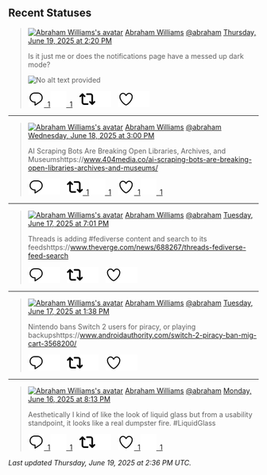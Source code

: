 ## Recent Statuses

> <a href="https://indieweb.social/@abraham"><img alt="Abraham Williams's avatar" src="https://cdn.masto.host/indiewebsocial/accounts/avatars/109/292/540/382/343/163/original/d00f2e03ce9c85b1.jpg" height="24" width="24" ></a> [Abraham Williams](https://indieweb.social/@abraham) [@abraham](https://indieweb.social/@abraham) [Thursday, June 19, 2025 at 2:20 PM](https://indieweb.social/@abraham/114710469267626813)
>
> Is it just me or does the notifications page have a messed up dark mode?
>
> ![No alt text provided](https://cdn.masto.host/indiewebsocial/media_attachments/files/114/710/463/813/180/842/original/a081755147f78368.png)
>
> [![Reply](./images/reply_light.svg#gh-light-mode-only "Reply")&ensp;1](https://indieweb.social/@abraham/114710469267626813#gh-light-mode-only)[![Reply](./images/reply.svg#gh-dark-mode-only "Reply")&ensp;1](https://indieweb.social/@abraham/114710469267626813#gh-dark-mode-only)&emsp;[![Boost](./images/retweet_light.svg#gh-light-mode-only "Boost")](https://indieweb.social/@abraham/114710469267626813#gh-light-mode-only)[![Boost](./images/retweet.svg#gh-dark-mode-only "Boost")](https://indieweb.social/@abraham/114710469267626813#gh-dark-mode-only)&emsp;[![Favorite](./images/like_light.svg#gh-light-mode-only "Favorite")](https://indieweb.social/@abraham/114710469267626813#gh-light-mode-only)[![Favorite](./images/like.svg#gh-dark-mode-only "Favorite")](https://indieweb.social/@abraham/114710469267626813#gh-dark-mode-only)


---

> <a href="https://indieweb.social/@abraham"><img alt="Abraham Williams's avatar" src="https://cdn.masto.host/indiewebsocial/accounts/avatars/109/292/540/382/343/163/original/d00f2e03ce9c85b1.jpg" height="24" width="24" ></a> [Abraham Williams](https://indieweb.social/@abraham) [@abraham](https://indieweb.social/@abraham) [Wednesday, June 18, 2025 at 3:00 PM](https://indieweb.social/@abraham/114704961009992694)
>
> AI Scraping Bots Are Breaking Open Libraries, Archives, and Museumshttps://www.404media.co/ai-scraping-bots-are-breaking-open-libraries-archives-and-museums/
>
> [![Reply](./images/reply_light.svg#gh-light-mode-only "Reply")](https://indieweb.social/@abraham/114704961009992694#gh-light-mode-only)[![Reply](./images/reply.svg#gh-dark-mode-only "Reply")](https://indieweb.social/@abraham/114704961009992694#gh-dark-mode-only)&emsp;[![Boost](./images/retweet_light.svg#gh-light-mode-only "Boost")&ensp;1](https://indieweb.social/@abraham/114704961009992694#gh-light-mode-only)[![Boost](./images/retweet.svg#gh-dark-mode-only "Boost")&ensp;1](https://indieweb.social/@abraham/114704961009992694#gh-dark-mode-only)&emsp;[![Favorite](./images/like_light.svg#gh-light-mode-only "Favorite")&ensp;1](https://indieweb.social/@abraham/114704961009992694#gh-light-mode-only)[![Favorite](./images/like.svg#gh-dark-mode-only "Favorite")&ensp;1](https://indieweb.social/@abraham/114704961009992694#gh-dark-mode-only)


---

> <a href="https://indieweb.social/@abraham"><img alt="Abraham Williams's avatar" src="https://cdn.masto.host/indiewebsocial/accounts/avatars/109/292/540/382/343/163/original/d00f2e03ce9c85b1.jpg" height="24" width="24" ></a> [Abraham Williams](https://indieweb.social/@abraham) [@abraham](https://indieweb.social/@abraham) [Tuesday, June 17, 2025 at 7:01 PM](https://indieweb.social/@abraham/114700248543629822)
>
> Threads is adding #fediverse content and search to its feedshttps://www.theverge.com/news/688267/threads-fediverse-feed-search
>
> [![Reply](./images/reply_light.svg#gh-light-mode-only "Reply")](https://indieweb.social/@abraham/114700248543629822#gh-light-mode-only)[![Reply](./images/reply.svg#gh-dark-mode-only "Reply")](https://indieweb.social/@abraham/114700248543629822#gh-dark-mode-only)&emsp;[![Boost](./images/retweet_light.svg#gh-light-mode-only "Boost")](https://indieweb.social/@abraham/114700248543629822#gh-light-mode-only)[![Boost](./images/retweet.svg#gh-dark-mode-only "Boost")](https://indieweb.social/@abraham/114700248543629822#gh-dark-mode-only)&emsp;[![Favorite](./images/like_light.svg#gh-light-mode-only "Favorite")](https://indieweb.social/@abraham/114700248543629822#gh-light-mode-only)[![Favorite](./images/like.svg#gh-dark-mode-only "Favorite")](https://indieweb.social/@abraham/114700248543629822#gh-dark-mode-only)


---

> <a href="https://indieweb.social/@abraham"><img alt="Abraham Williams's avatar" src="https://cdn.masto.host/indiewebsocial/accounts/avatars/109/292/540/382/343/163/original/d00f2e03ce9c85b1.jpg" height="24" width="24" ></a> [Abraham Williams](https://indieweb.social/@abraham) [@abraham](https://indieweb.social/@abraham) [Tuesday, June 17, 2025 at 1:38 PM](https://indieweb.social/@abraham/114698979315719677)
>
> Nintendo bans Switch 2 users for piracy, or playing backupshttps://www.androidauthority.com/switch-2-piracy-ban-mig-cart-3568200/
>
> [![Reply](./images/reply_light.svg#gh-light-mode-only "Reply")](https://indieweb.social/@abraham/114698979315719677#gh-light-mode-only)[![Reply](./images/reply.svg#gh-dark-mode-only "Reply")](https://indieweb.social/@abraham/114698979315719677#gh-dark-mode-only)&emsp;[![Boost](./images/retweet_light.svg#gh-light-mode-only "Boost")](https://indieweb.social/@abraham/114698979315719677#gh-light-mode-only)[![Boost](./images/retweet.svg#gh-dark-mode-only "Boost")](https://indieweb.social/@abraham/114698979315719677#gh-dark-mode-only)&emsp;[![Favorite](./images/like_light.svg#gh-light-mode-only "Favorite")](https://indieweb.social/@abraham/114698979315719677#gh-light-mode-only)[![Favorite](./images/like.svg#gh-dark-mode-only "Favorite")](https://indieweb.social/@abraham/114698979315719677#gh-dark-mode-only)


---

> <a href="https://indieweb.social/@abraham"><img alt="Abraham Williams's avatar" src="https://cdn.masto.host/indiewebsocial/accounts/avatars/109/292/540/382/343/163/original/d00f2e03ce9c85b1.jpg" height="24" width="24" ></a> [Abraham Williams](https://indieweb.social/@abraham) [@abraham](https://indieweb.social/@abraham) [Monday, June 16, 2025 at 8:13 PM](https://indieweb.social/@abraham/114694868239977379)
>
> Aesthetically I kind of like the look of liquid glass but from a usability standpoint, it looks like a real dumpster fire. #LiquidGlass
>
> [![Reply](./images/reply_light.svg#gh-light-mode-only "Reply")&ensp;1](https://indieweb.social/@abraham/114694868239977379#gh-light-mode-only)[![Reply](./images/reply.svg#gh-dark-mode-only "Reply")&ensp;1](https://indieweb.social/@abraham/114694868239977379#gh-dark-mode-only)&emsp;[![Boost](./images/retweet_light.svg#gh-light-mode-only "Boost")](https://indieweb.social/@abraham/114694868239977379#gh-light-mode-only)[![Boost](./images/retweet.svg#gh-dark-mode-only "Boost")](https://indieweb.social/@abraham/114694868239977379#gh-dark-mode-only)&emsp;[![Favorite](./images/like_light.svg#gh-light-mode-only "Favorite")&ensp;1](https://indieweb.social/@abraham/114694868239977379#gh-light-mode-only)[![Favorite](./images/like.svg#gh-dark-mode-only "Favorite")&ensp;1](https://indieweb.social/@abraham/114694868239977379#gh-dark-mode-only)


_Last updated Thursday, June 19, 2025 at 2:36 PM UTC._
